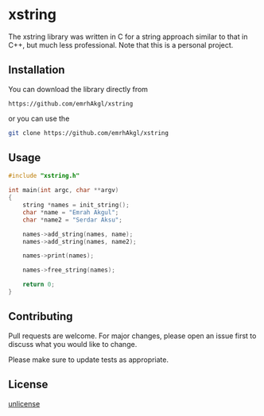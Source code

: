 # xstring

The xstring library was written in C for a string approach similar to that in C++, but much less professional. 
Note that this is a personal project. 

## Installation

You can download the library directly from 
```
https://github.com/emrhAkgl/xstring
```
or you can use the 
```bash
git clone https://github.com/emrhAkgl/xstring
```


## Usage

```c
#include "xstring.h"

int main(int argc, char **argv)
{
	string *names = init_string();	
	char *name = "Emrah Akgul";
	char *name2 = "Serdar Aksu";

	names->add_string(names, name);
	names->add_string(names, name2);

	names->print(names);

	names->free_string(names);

	return 0;
}
```

## Contributing

Pull requests are welcome. For major changes, please open an issue first
to discuss what you would like to change.

Please make sure to update tests as appropriate.

## License

[unlicense](https://unlicense.org/)
